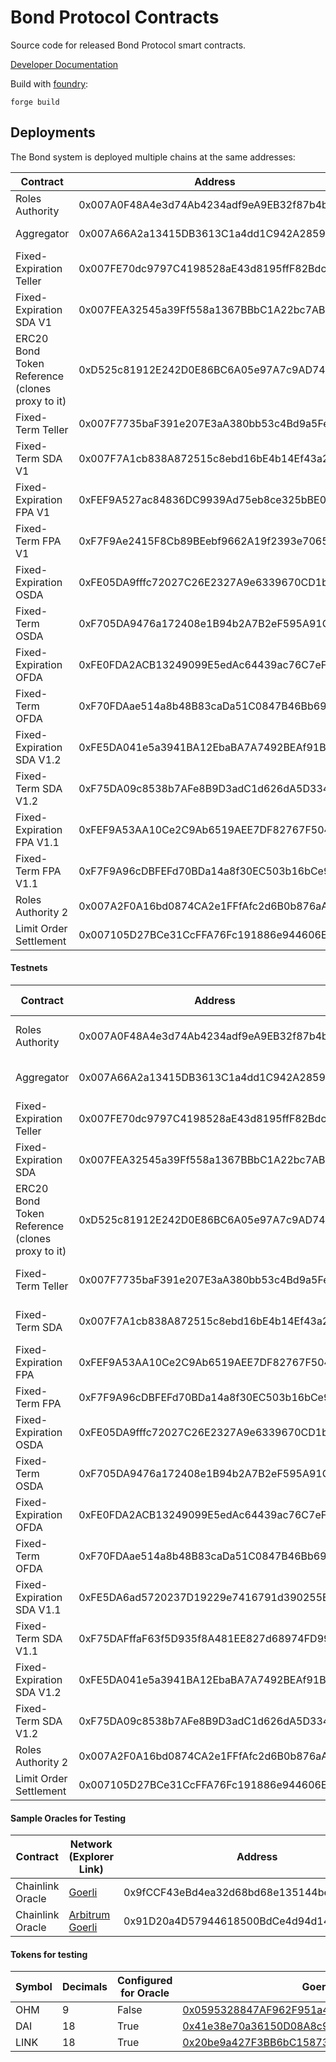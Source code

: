 # Bond Protocol Contracts
Source code for released Bond Protocol smart contracts.

[Developer Documentation](https://dev.bondprotocol.finance)

Build with [foundry](https://github.com/foundry-rs/foundry): 

```shell
forge build
```

## Deployments
The Bond system is deployed multiple chains at the same addresses:

| Contract                                        | Address                                    | Ethereum                                                                                    | Arbitrum                                                                           | Optimism                                                                                                   |
| ----------------------------------------------- | ------------------------------------------ | ------------------------------------------------------------------------------------------- | ---------------------------------------------------------------------------------- | ---------------------------------------------------------------------------------------------------------- |
| Roles Authority                                 | 0x007A0F48A4e3d74Ab4234adf9eA9EB32f87b4b14 | [Etherscan](https://etherscan.io/address/0x007A0F48A4e3d74Ab4234adf9eA9EB32f87b4b14)        | [Arbiscan](https://arbiscan.io/address/0x007A0F48A4e3d74Ab4234adf9eA9EB32f87b4b14) | [Optimistic Etherscan](https://optimistic.etherscan.io/address/0x007A0F48A4e3d74Ab4234adf9eA9EB32f87b4b14) |
| Aggregator                                      | 0x007A66A2a13415DB3613C1a4dd1C942A285902d1 | [Etherscan](https://etherscan.io/address/0x007A66A2a13415DB3613C1a4dd1C942A285902d1)        | [Arbiscan](https://arbiscan.io/address/0x007A66A2a13415DB3613C1a4dd1C942A285902d1) | [Optimistic Etherscan](https://optimistic.etherscan.io/address/0x007A66A2a13415DB3613C1a4dd1C942A285902d1) |
| Fixed-Expiration Teller                         | 0x007FE70dc9797C4198528aE43d8195ffF82Bdc95 | [Etherscan](https://etherscan.io/address/0x007FE70dc9797C4198528aE43d8195ffF82Bdc95)        | [Arbiscan](https://arbiscan.io/address/0x007FE70dc9797C4198528aE43d8195ffF82Bdc95) | [Optimistic Etherscan](https://optimistic.etherscan.io/address/0x007FE70dc9797C4198528aE43d8195ffF82Bdc95) |
| Fixed-Expiration SDA V1                         | 0x007FEA32545a39Ff558a1367BBbC1A22bc7ABEfD | [Etherscan](https://etherscan.io/address/0x007FEA32545a39Ff558a1367BBbC1A22bc7ABEfD)        | [Arbiscan](https://arbiscan.io/address/0x007FEA32545a39Ff558a1367BBbC1A22bc7ABEfD) |
| ERC20 Bond Token Reference (clones proxy to it) | 0xD525c81912E242D0E86BC6A05e97A7c9AD747c48 | [Etherscan](https://etherscan.io/address/0xD525c81912E242D0E86BC6A05e97A7c9AD747c48)        | [Arbiscan](https://arbiscan.io/address/0xD525c81912E242D0E86BC6A05e97A7c9AD747c48) | [Optimistic Etherscan](https://optimistic.etherscan.io/address/0xD525c81912E242D0E86BC6A05e97A7c9AD747c48) |
| Fixed-Term Teller                               | 0x007F7735baF391e207E3aA380bb53c4Bd9a5Fed6 | [Etherscan](https://etherscan.io/address/0x007F7735baF391e207E3aA380bb53c4Bd9a5Fed6)        | [Arbiscan](https://arbiscan.io/address/0x007F7735baF391e207E3aA380bb53c4Bd9a5Fed6) | [Optimistic Etherscan](https://optimistic.etherscan.io/address/0x007F7735baF391e207E3aA380bb53c4Bd9a5Fed6) |
| Fixed-Term SDA V1                               | 0x007F7A1cb838A872515c8ebd16bE4b14Ef43a222 | [Etherscan](https://etherscan.io/address/0x007F7A1cb838A872515c8ebd16bE4b14Ef43a222)        | [Arbiscan](https://arbiscan.io/address/0x007F7A1cb838A872515c8ebd16bE4b14Ef43a222) |
| Fixed-Expiration FPA V1                         | 0xFEF9A527ac84836DC9939Ad75eb8ce325bBE0E54 | [Etherscan](https://etherscan.io/address/0xFEF9A527ac84836DC9939Ad75eb8ce325bBE0E54)        |
| Fixed-Term FPA V1                               | 0xF7F9Ae2415F8Cb89BEebf9662A19f2393e7065e0 | [Etherscan](https://etherscan.io/address/0xF7F9Ae2415F8Cb89BEebf9662A19f2393e7065e0)        |
| Fixed-Expiration OSDA                           | 0xFE05DA9fffc72027C26E2327A9e6339670CD1b90 | <!--[Etherscan](https://etherscan.io/address/0xFE05DA9fffc72027C26E2327A9e6339670CD1b90)--> | [Arbiscan](https://arbiscan.io/address/0xFE05DA9fffc72027C26E2327A9e6339670CD1b90) | [Optimistic Etherscan](https://optimistic.etherscan.io/address/0xFE05DA9fffc72027C26E2327A9e6339670CD1b90) |
| Fixed-Term OSDA                                 | 0xF705DA9476a172408e1B94b2A7B2eF595A91C29b | <!--[Etherscan](https://etherscan.io/address/0xF705DA9476a172408e1B94b2A7B2eF595A91C29b)--> | [Arbiscan](https://arbiscan.io/address/0xF705DA9476a172408e1B94b2A7B2eF595A91C29b) | [Optimistic Etherscan](https://optimistic.etherscan.io/address/0xF705DA9476a172408e1B94b2A7B2eF595A91C29b) |
| Fixed-Expiration OFDA                           | 0xFE0FDA2ACB13249099E5edAc64439ac76C7eF4B6 | <!--[Etherscan](https://etherscan.io/address/0xFE0FDA2ACB13249099E5edAc64439ac76C7eF4B6)--> | [Arbiscan](https://arbiscan.io/address/0xFE0FDA2ACB13249099E5edAc64439ac76C7eF4B6) | [Optimistic Etherscan](https://optimistic.etherscan.io/address/0xFE0FDA2ACB13249099E5edAc64439ac76C7eF4B6) |
| Fixed-Term OFDA                                 | 0xF70FDAae514a8b48B83caDa51C0847B46Bb698bd | <!--[Etherscan](https://etherscan.io/address/0xF70FDAae514a8b48B83caDa51C0847B46Bb698bd)--> | [Arbiscan](https://arbiscan.io/address/0xF70FDAae514a8b48B83caDa51C0847B46Bb698bd) | [Optimistic Etherscan](https://optimistic.etherscan.io/address/0xF70FDAae514a8b48B83caDa51C0847B46Bb698bd) |
| Fixed-Expiration SDA V1.2                       | 0xFE5DA041e5a3941BA12EbaBA7A7492BEAf91B646 | <!--[Etherscan](https://etherscan.io/address/0xFE5DA041e5a3941BA12EbaBA7A7492BEAf91B646)--> | [Arbiscan](https://arbiscan.io/address/0xFE5DA041e5a3941BA12EbaBA7A7492BEAf91B646) | [Optimistic Etherscan](https://optimistic.etherscan.io/address/0xFE5DA041e5a3941BA12EbaBA7A7492BEAf91B646) |
| Fixed-Term SDA V1.2                             | 0xF75DA09c8538b7AFe8B9D3adC1d626dA5D33467F | <!--[Etherscan](https://etherscan.io/address/0xF75DAFffaF63f5D935f8A481EE827d68974FD992)--> | [Arbiscan](https://arbiscan.io/address/0xF75DA09c8538b7AFe8B9D3adC1d626dA5D33467F) | [Optimistic Etherscan](https://optimistic.etherscan.io/address/0xF75DA09c8538b7AFe8B9D3adC1d626dA5D33467F) |
| Fixed-Expiration FPA V1.1                       | 0xFEF9A53AA10Ce2C9Ab6519AEE7DF82767F504f55 | <!--[Etherscan](https://etherscan.io/address/0xFEF9A53AA10Ce2C9Ab6519AEE7DF82767F504f55)--> | [Arbiscan](https://arbiscan.io/address/0xFEF9A53AA10Ce2C9Ab6519AEE7DF82767F504f55) | [Optimistic Etherscan](https://optimistic.etherscan.io/address/0xFEF9A53AA10Ce2C9Ab6519AEE7DF82767F504f55) |
| Fixed-Term FPA V1.1                             | 0xF7F9A96cDBFEFd70BDa14a8f30EC503b16bCe9b1 | <!--[Etherscan](https://etherscan.io/address/0xF7F9A96cDBFEFd70BDa14a8f30EC503b16bCe9b1)--> | [Arbiscan](https://arbiscan.io/address/0xF7F9A96cDBFEFd70BDa14a8f30EC503b16bCe9b1) | [Optimistic Etherscan](https://optimistic.etherscan.io/address/0xF7F9A96cDBFEFd70BDa14a8f30EC503b16bCe9b1) |
| Roles Authority 2                               | 0x007A2F0A16bd0874CA2e1FFfAfc2d6B0b876aA8E | [Etherscan](https://etherscan.io/address/0x007A2F0A16bd0874CA2e1FFfAfc2d6B0b876aA8E)        | [Arbiscan](https://arbiscan.io/address/0x007A2F0A16bd0874CA2e1FFfAfc2d6B0b876aA8E) |                                                                                                            |
| Limit Order Settlement                          | 0x007105D27BCe31CcFFA76Fc191886e944606E34a | [Etherscan](https://etherscan.io/address/0x007105D27BCe31CcFFA76Fc191886e944606E34a)        | [Arbiscan](https://arbiscan.io/address/0x007105D27BCe31CcFFA76Fc191886e944606E34a) |                                                                                                            |

#### Testnets

| Contract                                        | Address                                    | Goerli                                                                                             | Arbitrum Goerli                                                                                  | Sepolia                                                                                              | Optimism Goerli                                                                                               | Polygon Mumbai                                                                                          |
| ----------------------------------------------- | ------------------------------------------ | -------------------------------------------------------------------------------------------------- | ------------------------------------------------------------------------------------------------ | ---------------------------------------------------------------------------------------------------- | ------------------------------------------------------------------------------------------------------------- | ------------------------------------------------------------------------------------------------------- |
| Roles Authority                                 | 0x007A0F48A4e3d74Ab4234adf9eA9EB32f87b4b14 | [Goerli Etherscan](https://goerli.etherscan.io/address/0x007A0F48A4e3d74Ab4234adf9eA9EB32f87b4b14) | [Goerli Arbiscan](https://goerli.arbiscan.io/address/0x007A0F48A4e3d74Ab4234adf9eA9EB32f87b4b14) | [Sepolia Etherscan](https://sepolia.etherscan.io/address/0x007A0F48A4e3d74Ab4234adf9eA9EB32f87b4b14) | [Optimism Goerli Etherscan](https://optimism.etherscan.io/address/0x007A0F48A4e3d74Ab4234adf9eA9EB32f87b4b14) | [Mumbai Polygonscan](https://mumbai.polygonscan.com/address/0x007A0F48A4e3d74Ab4234adf9eA9EB32f87b4b14) |
| Aggregator                                      | 0x007A66A2a13415DB3613C1a4dd1C942A285902d1 | [Goerli Etherscan](https://goerli.etherscan.io/address/0x007A66A2a13415DB3613C1a4dd1C942A285902d1) | [Goerli Arbiscan](https://goerli.arbiscan.io/address/0x007A66A2a13415DB3613C1a4dd1C942A285902d1) | [Sepolia Etherscan](https://sepolia.etherscan.io/address/0x007A66A2a13415DB3613C1a4dd1C942A285902d1) | [Optimism Goerli Etherscan](https://optimism.etherscan.io/address/0x007A66A2a13415DB3613C1a4dd1C942A285902d1) | [Mumbai Polygonscan](https://mumbai.polygonscan.com/address/0x007A66A2a13415DB3613C1a4dd1C942A285902d1) |
| Fixed-Expiration Teller                         | 0x007FE70dc9797C4198528aE43d8195ffF82Bdc95 | [Goerli Etherscan](https://goerli.etherscan.io/address/0x007FE70dc9797C4198528aE43d8195ffF82Bdc95) | [Goerli Arbiscan](https://goerli.arbiscan.io/address/0x007FE70dc9797C4198528aE43d8195ffF82Bdc95) | [Sepolia Etherscan](https://sepolia.etherscan.io/address/0x007FE70dc9797C4198528aE43d8195ffF82Bdc95) | [Optimism Goerli Etherscan](https://optimism.etherscan.io/address/0x007FE70dc9797C4198528aE43d8195ffF82Bdc95) | [Mumbai Polygonscan](https://mumbai.polygonscan.com/address/0x007FE70dc9797C4198528aE43d8195ffF82Bdc95) |
| Fixed-Expiration SDA                            | 0x007FEA32545a39Ff558a1367BBbC1A22bc7ABEfD | [Goerli Etherscan](https://goerli.etherscan.io/address/0x007FEA32545a39Ff558a1367BBbC1A22bc7ABEfD) | [Goerli Arbiscan](https://goerli.arbiscan.io/address/0x007FEA32545a39Ff558a1367BBbC1A22bc7ABEfD) | Not deployed                                                                                         | [Optimism Goerli Etherscan](https://optimism.etherscan.io/address/0x007FEA32545a39Ff558a1367BBbC1A22bc7ABEfD) | [Mumbai Polygonscan](https://mumbai.polygonscan.com/address/0x007FEA32545a39Ff558a1367BBbC1A22bc7ABEfD) |
| ERC20 Bond Token Reference (clones proxy to it) | 0xD525c81912E242D0E86BC6A05e97A7c9AD747c48 | [Goerli Etherscan](https://goerli.etherscan.io/address/0xD525c81912E242D0E86BC6A05e97A7c9AD747c48) | [Goerli Arbiscan](https://goerli.arbiscan.io/address/0xD525c81912E242D0E86BC6A05e97A7c9AD747c48) | [Sepolia Etherscan](https://sepolia.etherscan.io/address/0xD525c81912E242D0E86BC6A05e97A7c9AD747c48) | [Optimism Goerli Etherscan](https://optimism.etherscan.io/address/0xD525c81912E242D0E86BC6A05e97A7c9AD747c48) | [Mumbai Polygonscan](https://mumbai.polygonscan.com/address/0xD525c81912E242D0E86BC6A05e97A7c9AD747c48) |
| Fixed-Term Teller                               | 0x007F7735baF391e207E3aA380bb53c4Bd9a5Fed6 | [Goerli Etherscan](https://goerli.etherscan.io/address/0x007F7735baF391e207E3aA380bb53c4Bd9a5Fed6) | [Goerli Arbiscan](https://goerli.arbiscan.io/address/0x007F7735baF391e207E3aA380bb53c4Bd9a5Fed6) | [Sepolia Etherscan](https://sepolia.etherscan.io/address/0x007F7735baF391e207E3aA380bb53c4Bd9a5Fed6) | [Optimism Goerli Etherscan](https://optimism.etherscan.io/address/0x007F7735baF391e207E3aA380bb53c4Bd9a5Fed6) | [Mumbai Polygonscan](https://mumbai.polygonscan.com/address/0x007F7735baF391e207E3aA380bb53c4Bd9a5Fed6) |
| Fixed-Term SDA                                  | 0x007F7A1cb838A872515c8ebd16bE4b14Ef43a222 | [Goerli Etherscan](https://goerli.etherscan.io/address/0x007F7A1cb838A872515c8ebd16bE4b14Ef43a222) | [Goerli Arbiscan](https://goerli.arbiscan.io/address/0x007F7A1cb838A872515c8ebd16bE4b14Ef43a222) | Not deployed                                                                                         | [Optimism Goerli Etherscan](https://optimism.etherscan.io/address/0x007F7A1cb838A872515c8ebd16bE4b14Ef43a222) | [Mumbai Polygonscan](https://mumbai.polygonscan.com/address/0x007F7A1cb838A872515c8ebd16bE4b14Ef43a222) |
| Fixed-Expiration FPA                            | 0xFEF9A53AA10Ce2C9Ab6519AEE7DF82767F504f55 | [Goerli Etherscan](https://goerli.etherscan.io/address/0xFEF9A53AA10Ce2C9Ab6519AEE7DF82767F504f55) | [Goerli Arbiscan](https://goerli.arbiscan.io/address/0xFEF9A53AA10Ce2C9Ab6519AEE7DF82767F504f55) | [Sepolia Etherscan](https://sepolia.etherscan.io/address/0xFEF9A53AA10Ce2C9Ab6519AEE7DF82767F504f55) |
| Fixed-Term FPA                                  | 0xF7F9A96cDBFEFd70BDa14a8f30EC503b16bCe9b1 | [Goerli Etherscan](https://goerli.etherscan.io/address/0xF7F9A96cDBFEFd70BDa14a8f30EC503b16bCe9b1) | [Goerli Arbiscan](https://goerli.arbiscan.io/address/0xF7F9A96cDBFEFd70BDa14a8f30EC503b16bCe9b1) | [Sepolia Etherscan](https://sepolia.etherscan.io/address/0xF7F9A96cDBFEFd70BDa14a8f30EC503b16bCe9b1) |
| Fixed-Expiration OSDA                           | 0xFE05DA9fffc72027C26E2327A9e6339670CD1b90 | [Goerli Etherscan](https://goerli.etherscan.io/address/0xFE05DA9fffc72027C26E2327A9e6339670CD1b90) | [Goerli Arbiscan](https://goerli.arbiscan.io/address/0xFE05DA9fffc72027C26E2327A9e6339670CD1b90) | [Sepolia Etherscan](https://sepolia.etherscan.io/address/0xFE05DA9fffc72027C26E2327A9e6339670CD1b90) |
| Fixed-Term OSDA                                 | 0xF705DA9476a172408e1B94b2A7B2eF595A91C29b | [Goerli Etherscan](https://goerli.etherscan.io/address/0xF705DA9476a172408e1B94b2A7B2eF595A91C29b) | [Goerli Arbiscan](https://goerli.arbiscan.io/address/0xF705DA9476a172408e1B94b2A7B2eF595A91C29b) | [Sepolia Etherscan](https://sepolia.etherscan.io/address/0xF705DA9476a172408e1B94b2A7B2eF595A91C29b) |
| Fixed-Expiration OFDA                           | 0xFE0FDA2ACB13249099E5edAc64439ac76C7eF4B6 | [Goerli Etherscan](https://goerli.etherscan.io/address/0xFE0FDA2ACB13249099E5edAc64439ac76C7eF4B6) | [Goerli Arbiscan](https://goerli.arbiscan.io/address/0xFE0FDA2ACB13249099E5edAc64439ac76C7eF4B6) | [Sepolia Etherscan](https://sepolia.etherscan.io/address/0xFE0FDA2ACB13249099E5edAc64439ac76C7eF4B6) |
| Fixed-Term OFDA                                 | 0xF70FDAae514a8b48B83caDa51C0847B46Bb698bd | [Goerli Etherscan](https://goerli.etherscan.io/address/0xF70FDAae514a8b48B83caDa51C0847B46Bb698bd) | [Goerli Arbiscan](https://goerli.arbiscan.io/address/0xF70FDAae514a8b48B83caDa51C0847B46Bb698bd) | [Sepolia Etherscan](https://sepolia.etherscan.io/address/0xF70FDAae514a8b48B83caDa51C0847B46Bb698bd) |
| Fixed-Expiration SDA V1.1                       | 0xFE5DA6ad5720237D19229e7416791d390255E9AA | [Goerli Etherscan](https://goerli.etherscan.io/address/0xFE5DA6ad5720237D19229e7416791d390255E9AA) | [Goerli Arbiscan](https://goerli.arbiscan.io/address/0xFE5DA6ad5720237D19229e7416791d390255E9AA) | [Sepolia Etherscan](https://sepolia.etherscan.io/address/0xFE5DA6ad5720237D19229e7416791d390255E9AA) |
| Fixed-Term SDA V1.1                             | 0xF75DAFffaF63f5D935f8A481EE827d68974FD992 | [Goerli Etherscan](https://goerli.etherscan.io/address/0xF75DAFffaF63f5D935f8A481EE827d68974FD992) | [Goerli Arbiscan](https://goerli.arbiscan.io/address/0xF75DAFffaF63f5D935f8A481EE827d68974FD992) | [Sepolia Etherscan](https://sepolia.etherscan.io/address/0xF75DAFffaF63f5D935f8A481EE827d68974FD992) |
| Fixed-Expiration SDA V1.2                       | 0xFE5DA041e5a3941BA12EbaBA7A7492BEAf91B646 | [Goerli Etherscan](https://goerli.etherscan.io/address/0xFE5DA041e5a3941BA12EbaBA7A7492BEAf91B646) | [Goerli Arbiscan](https://goerli.arbiscan.io/address/0xFE5DA041e5a3941BA12EbaBA7A7492BEAf91B646) |
| Fixed-Term SDA V1.2                             | 0xF75DA09c8538b7AFe8B9D3adC1d626dA5D33467F | [Goerli Etherscan](https://goerli.etherscan.io/address/0xF75DA09c8538b7AFe8B9D3adC1d626dA5D33467F) | [Goerli Arbiscan](https://goerli.arbiscan.io/address/0xF75DA09c8538b7AFe8B9D3adC1d626dA5D33467F) |
| Roles Authority 2                               | 0x007A2F0A16bd0874CA2e1FFfAfc2d6B0b876aA8E | [Goerli Etherscan](https://goerli.etherscan.io/address/0x007A2F0A16bd0874CA2e1FFfAfc2d6B0b876aA8E) | [Goerli Arbiscan](https://goerli.arbiscan.io/address/0x007A2F0A16bd0874CA2e1FFfAfc2d6B0b876aA8E) |
| Limit Order Settlement                          | 0x007105D27BCe31CcFFA76Fc191886e944606E34a | [Goerli Etherscan](https://goerli.etherscan.io/address/0x007105D27BCe31CcFFA76Fc191886e944606E34a) | [Goerli Arbiscan](https://goerli.arbiscan.io/address/0x007105D27BCe31CcFFA76Fc191886e944606E34a) |

#### Sample Oracles for Testing

| Contract         | Network (Explorer Link)                                                                          | Address                                    |
| ---------------- | ------------------------------------------------------------------------------------------------ | ------------------------------------------ |
| Chainlink Oracle | [Goerli](https://goerli.etherscan.io/address/0x9fCCF43eBd4ea32d68bd68e135144be87509E6c9)         | 0x9fCCF43eBd4ea32d68bd68e135144be87509E6c9 |
| Chainlink Oracle | [Arbitrum Goerli](https://goerli.arbiscan.io/address/0x91D20a4D57944618500BdCe4d94d14c15Ef12720) | 0x91D20a4D57944618500BdCe4d94d14c15Ef12720 |

#### Tokens for testing

| Symbol | Decimals | Configured for Oracle | Goerli                                                                                                                       | Arbitrum Goerli                                                                                                             |
| ------ | -------- | --------------------- | ---------------------------------------------------------------------------------------------------------------------------- | --------------------------------------------------------------------------------------------------------------------------- |
| OHM    | 9        | False                 | [0x0595328847AF962F951a4f8F8eE9A3Bf261e4f6b](https://goerli.etherscan.io/address/0x0595328847AF962F951a4f8F8eE9A3Bf261e4f6b) | [0x6Cec0Ba158fd0C8BC48eafa11f8560318B32258D](https://goerli.arbiscan.io/address/0x6Cec0Ba158fd0C8BC48eafa11f8560318B32258D) |
| DAI    | 18       | True                  | [0x41e38e70a36150D08A8c97aEC194321b5eB545A5](https://goerli.etherscan.io/address/0x41e38e70a36150D08A8c97aEC194321b5eB545A5) | [0xcA93c9BFaC39efC5b069066a0970c3036C3029c9](https://goerli.arbiscan.io/address/0xcA93c9BFaC39efC5b069066a0970c3036C3029c9) |
| LINK   | 18       | True                  | [0x20be9a427F3BB6bC15873420644d1f5F4db31CC0](https://goerli.etherscan.io/address/0x20be9a427F3BB6bC15873420644d1f5F4db31CC0) | [0xd518614C390e02741F3B0EE24486b09Ce53E6d39](https://goerli.arbiscan.io/address/0xd518614C390e02741F3B0EE24486b09Ce53E6d39) |